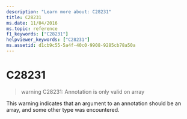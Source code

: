 ```yaml
---
description: "Learn more about: C28231"
title: C28231
ms.date: 11/04/2016
ms.topic: reference
f1_keywords: ["C28231"]
helpviewer_keywords: ["C28231"]
ms.assetid: d1cb9c55-5a4f-40c0-9908-9285cb78a50a
---
```

# C28231

> warning C28231: Annotation is only valid on array

This warning indicates that an argument to an annotation should be an array, and some other type was encountered.
